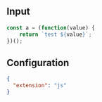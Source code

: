
## Input
```javascript input
const a = (function(value) {
    return `test ${value}`;
})();
```

## Configuration
```json configuration
{
  "extension": "js"
}
```
